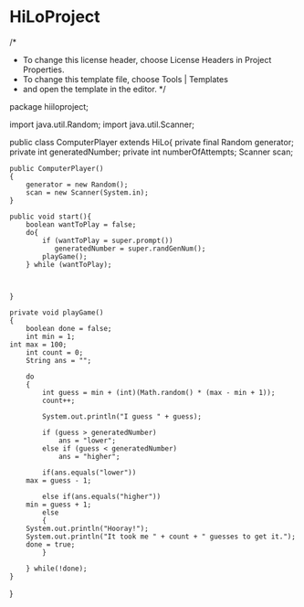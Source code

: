 # HiLoProject
/*
 * To change this license header, choose License Headers in Project Properties.
 * To change this template file, choose Tools | Templates
 * and open the template in the editor.
 */


package hiiloproject;
 
import java.util.Random;
import java.util.Scanner;

public class ComputerPlayer extends HiLo{
    private final Random generator;
    private int generatedNumber;
    private int numberOfAttempts;
    Scanner scan;
    
    public ComputerPlayer()
    {
        generator = new Random();
        scan = new Scanner(System.in);
    }
    
    public void start(){
        boolean wantToPlay = false;
        do{
            if (wantToPlay = super.prompt())
               generatedNumber = super.randGenNum(); 
            playGame();
        } while (wantToPlay);
        
        
        
    }
    
    private void playGame()
    {
        boolean done = false;
        int min = 1;
	int max = 100;
        int count = 0;
        String ans = "";
        
        do
        {
            int guess = min + (int)(Math.random() * (max - min + 1));
            count++;
            
            System.out.println("I guess " + guess);
            
            if (guess > generatedNumber)
                ans = "lower";
            else if (guess < generatedNumber)
                ans = "higher";
            
            if(ans.equals("lower"))
		max = guess - 1;
			
            else if(ans.equals("higher"))
		min = guess + 1;
            else
            {
		System.out.println("Hooray!");
		System.out.println("It took me " + count + " guesses to get it.");
		done = true;
            }
             
        } while(!done); 
    }
}

